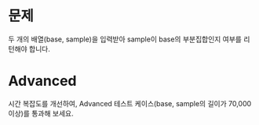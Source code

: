 # 문제

두 개의 배열(base, sample)을 입력받아 sample이 base의 부분집합인지 여부를 리턴해야 합니다.

# Advanced

시간 복잡도를 개선하여, Advanced 테스트 케이스(base, sample의 길이가 70,000 이상)를 통과해 보세요.
